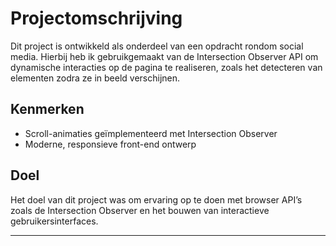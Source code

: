 # Projectomschrijving

Dit project is ontwikkeld als onderdeel van een opdracht rondom social media. Hierbij heb ik gebruikgemaakt van de Intersection Observer API om dynamische interacties op de pagina te realiseren, zoals het detecteren van elementen zodra ze in beeld verschijnen.

## Kenmerken

- Scroll-animaties geïmplementeerd met Intersection Observer  
- Moderne, responsieve front-end ontwerp  

## Doel

Het doel van dit project was om ervaring op te doen met browser API’s zoals de Intersection Observer en het bouwen van interactieve gebruikersinterfaces.
****
